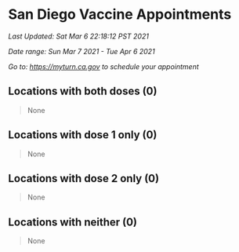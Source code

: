 # San Diego Vaccine Appointments
*Last Updated: Sat Mar 6 22:18:12 PST 2021*

*Date range: Sun Mar 7 2021 - Tue Apr 6 2021*

*Go to: <https://myturn.ca.gov> to schedule your appointment*


## Locations with both doses (0)

>None

## Locations with dose 1 only (0)

>None

## Locations with dose 2 only (0)

>None

## Locations with neither (0)

>None

